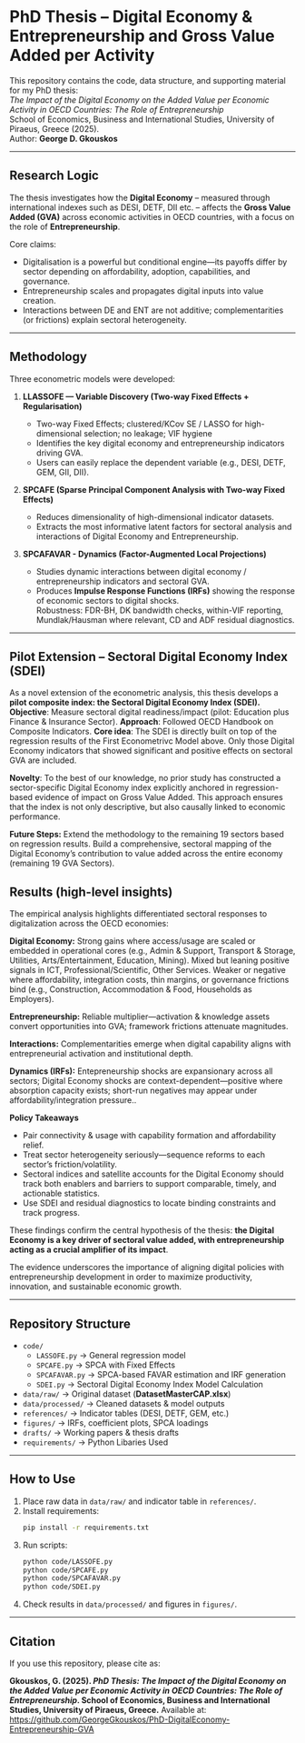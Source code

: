 
# PhD Thesis – Digital Economy & Entrepreneurship and Gross Value Added per Activity

This repository contains the code, data structure, and supporting material for my PhD thesis:  
*The Impact of the Digital Economy on the Added Value per Economic Activity in OECD Countries: The Role of Entrepreneurship*  
School of Economics, Business and International Studies, University of Piraeus, Greece (2025).  
Author: **George D. Gkouskos**

---

## Research Logic
The thesis investigates how the **Digital Economy** – measured through international indexes such as DESI, DETF, DII etc. – affects the **Gross Value Added (GVA)** across economic activities in OECD countries, with a focus on the role of **Entrepreneurship**.  

Core claims:
- Digitalisation is a powerful but conditional engine—its payoffs differ by sector depending on affordability, adoption, capabilities, and governance.
- Entrepreneurship scales and propagates digital inputs into value creation.
- Interactions between DE and ENT are not additive; complementarities (or frictions) explain sectoral heterogeneity.

---

## Methodology
Three econometric models were developed:

1. **LLASSOFE — Variable Discovery (Two-way Fixed Effects + Regularisation)**  
   - Two-way Fixed Effects; clustered/KCov SE / LASSO for high-dimensional selection; no leakage; VIF hygiene 
   - Identifies the key digital economy and entrepreneurship indicators driving GVA.  
   - Users can easily replace the dependent variable (e.g., DESI, DETF, GEM, GII, DII).  

2. **SPCAFE (Sparse Principal Component Analysis with Two-way Fixed Effects)**  
   - Reduces dimensionality of high-dimensional indicator datasets.  
   - Extracts the most informative latent factors for sectoral analysis and interactions of Digital Economy and Entrepreneurship.  

3. **SPCAFAVAR - Dynamics (Factor-Augmented Local Projections)**  
   - Studies dynamic interactions between digital economy / entrepreneurship indicators and sectoral GVA.  
   - Produces **Impulse Response Functions (IRFs)** showing the response of economic sectors to digital shocks.  
Robustness: FDR-BH, DK bandwidth checks, within-VIF reporting, Mundlak/Hausman where relevant, CD and ADF residual diagnostics.
---
## Pilot Extension – Sectoral Digital Economy Index (SDEI)

As a novel extension of the econometric analysis, this thesis develops a **pilot composite index: the Sectoral Digital Economy Index (SDEI).**
**Objective**: Measure sectoral digital readiness/impact (pilot: Education  plus Finance & Insurance Sector).
**Approach**: Followed OECD Handbook on Composite Indicators.
**Core idea**: The SDEI is directly built on top of the regression results of the First Econometrivc Model above. Only those Digital Economy indicators that showed significant and positive effects on sectoral GVA are included.

**Novelty**: 
To the best of our knowledge, no prior study has constructed a sector-specific Digital Economy index explicitly anchored in regression-based evidence of impact on Gross Value Added. This approach ensures that the index is not only descriptive, but also causally linked to economic performance.

**Future Steps:**
Extend the methodology to the remaining 19 sectors based on regression results.
Build a comprehensive, sectoral mapping of the Digital Economy’s contribution to value added across the entire economy (remaining 19 GVA Sectors).

## Results (high-level insights)

The empirical analysis highlights differentiated sectoral responses to digitalization across the OECD economies:

**Digital Economy:** Strong gains where access/usage are scaled or embedded in operational cores (e.g., Admin & Support, Transport & Storage, Utilities, Arts/Entertainment, Education, Mining). Mixed but leaning positive signals in ICT, Professional/Scientific, Other Services. Weaker or negative where affordability, integration costs, thin margins, or governance frictions bind (e.g., Construction, Accommodation & Food, Households as Employers).

**Entrepreneurship:** Reliable multiplier—activation & knowledge assets convert opportunities into GVA; framework frictions attenuate magnitudes.

**Interactions:** Complementarities emerge when digital capability aligns with entrepreneurial activation and institutional depth.

**Dynamics (IRFs):** Entepreneurship shocks are expansionary across all sectors; Digital Economy shocks are context-dependent—positive where absorption capacity exists; short-run negatives may appear under affordability/integration pressure..

**Policy Takeaways**
- Pair connectivity & usage with capability formation and affordability relief.
- Treat sector heterogeneity seriously—sequence reforms to each sector’s friction/volatility.
- Sectoral indices and satellite accounts for the Digital Economy should track both enablers and barriers to support comparable, timely, and actionable statistics.
- Use SDEI and residual diagnostics to locate binding constraints and track progress.

These findings confirm the central hypothesis of the thesis: **the Digital Economy is a key driver of sectoral value added, with entrepreneurship acting as a crucial amplifier of its impact**. 

The evidence underscores the importance of aligning digital policies with entrepreneurship development in order to maximize productivity, innovation, and sustainable economic growth.
  

---

## Repository Structure
- `code/`
  - `LASSOFE.py` → General regression model  
  - `SPCAFE.py` → SPCA with Fixed Effects  
  - `SPCAFAVAR.py` → SPCA-based FAVAR estimation and IRF generation
  - `SDEI.py` → Sectoral Digital Economy Index Model Calculation
- `data/raw/` → Original dataset (**DatasetMasterCAP.xlsx**)  
- `data/processed/` → Cleaned datasets & model outputs  
- `references/` → Indicator tables (DESI, DETF, GEM, etc.)  
- `figures/` → IRFs, coefficient plots, SPCA loadings  
- `drafts/` → Working papers & thesis drafts  
- `requirements/` → Python Libaries Used  
---

## How to Use
1. Place raw data in `data/raw/` and indicator table in `references/`.  
2. Install requirements:  
   ```bash
   pip install -r requirements.txt
   ```  
3. Run scripts:  
   ```bash
   python code/LASSOFE.py
   python code/SPCAFE.py
   python code/SPCAFAVAR.py
   python code/SDEI.py
   ```  
4. Check results in `data/processed/` and figures in `figures/`.  

---

## Citation
If you use this repository, please cite as:

**Gkouskos, G. (2025). *PhD Thesis: The Impact of the Digital Economy on the Added Value per Economic Activity in OECD Countries: The Role of Entrepreneurship*. School of Economics, Business and International Studies, University of Piraeus, Greece.**
Available at: https://github.com/GeorgeGkouskos/PhD-DigitalEconomy-Entrepreneurship-GVA
